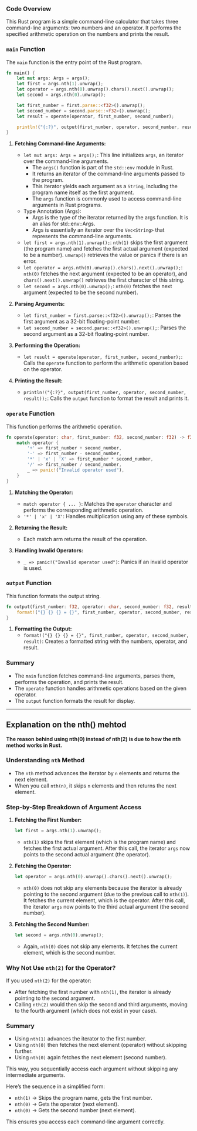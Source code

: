 

### Code Overview
This Rust program is a simple command-line calculator that takes three command-line arguments: two numbers and an operator. It performs the specified arithmetic operation on the numbers and prints the result.

### `main` Function
The `main` function is the entry point of the Rust program.

```rust
fn main() {
    let mut args: Args = args();
    let first = args.nth(1).unwrap();
    let operator = args.nth(0).unwrap().chars().next().unwrap();
    let second = args.nth(0).unwrap();

    let first_number = first.parse::<f32>().unwrap();
    let second_number = second.parse::<f32>().unwrap();
    let result = operate(operator, first_number, second_number);

    println!("{:?}", output(first_number, operator, second_number, result));
}
```

1. **Fetching Command-line Arguments:**
   - `let mut args: Args = args();`: This line initializes `args`, an iterator over the command-line arguments.
        - The `args()` function is part of the `std::env` module in Rust.
        - It returns an iterator of the command-line arguments passed to the program.
        - This iterator yields each argument as a `String`, including the program name itself as the first argument.
        - The `args` function is commonly used to access command-line arguments in Rust programs.
   - Type Annotation (Args):
        - Args is the type of the iterator returned by the args function. It is an alias for std::env::Args.
        - Args is essentially an iterator over the `Vec<String>` that represents the command-line arguments.
   - `let first = args.nth(1).unwrap();`: `nth(1)` skips the first argument (the program name) and fetches the first actual argument (expected to be a number). `unwrap()` retrieves the value or panics if there is an error.
   - `let operator = args.nth(0).unwrap().chars().next().unwrap();`: `nth(0)` fetches the next argument (expected to be an operator), and `chars().next().unwrap()` retrieves the first character of this string.
   - `let second = args.nth(0).unwrap();`: `nth(0)` fetches the next argument (expected to be the second number).

2. **Parsing Arguments:**
   - `let first_number = first.parse::<f32>().unwrap();`: Parses the first argument as a 32-bit floating-point number.
   - `let second_number = second.parse::<f32>().unwrap();`: Parses the second argument as a 32-bit floating-point number.

3. **Performing the Operation:**
   - `let result = operate(operator, first_number, second_number);`: Calls the `operate` function to perform the arithmetic operation based on the operator.

4. **Printing the Result:**
   - `println!("{:?}", output(first_number, operator, second_number, result));`: Calls the `output` function to format the result and prints it.

### `operate` Function
This function performs the arithmetic operation.

```rust
fn operate(operator: char, first_number: f32, second_number: f32) -> f32 {
    match operator {
        '+' => first_number + second_number,
        '-' => first_number - second_number,
        '*' | 'x' | 'X' => first_number * second_number,
        '/' => first_number / second_number,
        _ => panic!("Invalid operator used"),
    }
}
```

1. **Matching the Operator:**
   - `match operator { ... }`: Matches the `operator` character and performs the corresponding arithmetic operation.
   - `'*' | 'x' | 'X'`: Handles multiplication using any of these symbols.

2. **Returning the Result:**
   - Each match arm returns the result of the operation.

3. **Handling Invalid Operators:**
   - `_ => panic!("Invalid operator used")`: Panics if an invalid operator is used.

### `output` Function
This function formats the output string.

```rust
fn output(first_number: f32, operator: char, second_number: f32, result: f32) -> String {
    format!("{} {} {} = {}", first_number, operator, second_number, result)
}
```

1. **Formatting the Output:**
   - `format!("{} {} {} = {}", first_number, operator, second_number, result)`: Creates a formatted string with the numbers, operator, and result.

### Summary
- The `main` function fetches command-line arguments, parses them, performs the operation, and prints the result.
- The `operate` function handles arithmetic operations based on the given operator.
- The `output` function formats the result for display.

----

## Explanation on the nth() mehtod

**The reason behind using nth(0) instead of nth(2) is due to how the nth method works in Rust.**

### Understanding `nth` Method

- The `nth` method advances the iterator by `n` elements and returns the next element.
- When you call `nth(n)`, it skips `n` elements and then returns the next element.

### Step-by-Step Breakdown of Argument Access

1. **Fetching the First Number:**
   ```rust
   let first = args.nth(1).unwrap();
   ```
   - `nth(1)` skips the first element (which is the program name) and fetches the first actual argument. After this call, the iterator `args` now points to the second actual argument (the operator).

2. **Fetching the Operator:**
   ```rust
   let operator = args.nth(0).unwrap().chars().next().unwrap();
   ```
   - `nth(0)` does not skip any elements because the iterator is already pointing to the second argument (due to the previous call to `nth(1)`). It fetches the current element, which is the operator. After this call, the iterator `args` now points to the third actual argument (the second number).

3. **Fetching the Second Number:**
   ```rust
   let second = args.nth(0).unwrap();
   ```
   - Again, `nth(0)` does not skip any elements. It fetches the current element, which is the second number.

### Why Not Use `nth(2)` for the Operator?
If you used `nth(2)` for the operator:
- After fetching the first number with `nth(1)`, the iterator is already pointing to the second argument.
- Calling `nth(2)` would then skip the second and third arguments, moving to the fourth argument (which does not exist in your case).

### Summary
- Using `nth(1)` advances the iterator to the first number.
- Using `nth(0)` then fetches the next element (operator) without skipping further.
- Using `nth(0)` again fetches the next element (second number).

This way, you sequentially access each argument without skipping any intermediate arguments.

Here’s the sequence in a simplified form:
- `nth(1)` -> Skips the program name, gets the first number.
- `nth(0)` -> Gets the operator (next element).
- `nth(0)` -> Gets the second number (next element).

This ensures you access each command-line argument correctly.

